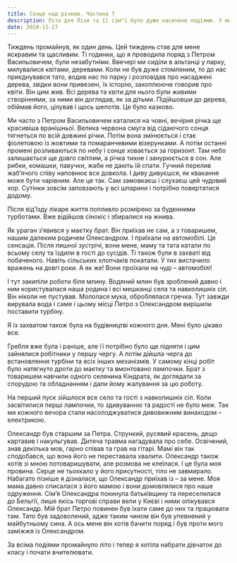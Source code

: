 ```yaml
---
title: Сонце над річкою. Частина 7
description: Літо для Лізи та її сім"ї було дуже насичене подіями. У маєтку, на час прийому хворих селян, жив лікар Петро Васильович.У кінці літа приїхав брат Петро зі своїм другом Олександром та зайнявся облаштуванням міні- електростанції.
date: 2020-11-27
---
```


Тиждень промайнув, як один день.  Цей тиждень став для мене яскравим та щасливим. Ті годинки, що я проводила поряд з Петром Васильовичем, були незабутніми. Ввечері ми сиділи в альтанці у парку, милувалися квітами, деревами. Коли не був дуже стомленим, то до нас приєднувався тато, водив нас по парку і розповідав про насаджені дерева, звідки вони привезені, їх історію, захоплююче говорив про квіти. Він цим жив. Всі дерева та квіти для нього були живими створіннями, за ними він доглядав, як за дітьми. Підійшовши до дерева, обіймав його, цілував і щось шепотів. Це було казково.

Ми часто з Петром Васильовичем каталися на човні, вечірня річка ще красивіша вранішньої. Велика червона смуга від сідаючого сонця тягнеться по всій довжині річки. Потім вона змінюється і стає фіолетовою із жовтими та помаранчевими візерунками. А потім останні промені розливаються по небу і сонце ховається за горизонт. Там небо залишається ще довго світлим, а річка тихне і занурюється в сон. Але рибки, комашки, павучки, жаби не дають їй спати. Гучний перелив жаб’ячого співу наповнює все довкола. І диву дивуєшся, як квакання може бути чарівним. Але це так. Сам замовкаєш і слухаєш цей чудовий хор. Сутінки зовсім заповзають у всі шпарини і потрібно повертатися додому.

Після від’їзду лікаря життя попливло розмірено за буденними турботами. Вже відійшов сінокіс і збиралися на жнива.

Як ураган з’явився у маєтку брат. Він приїхав не сам, а з товаришем, нашим далеким родичем Олександром. І приїхали на автомобілі. Це сенсація. Після пишної зустрічі, вони мене, маму та тата катали по всьому селу та їздили в гості до сусідів. Ті також були в захваті від побаченого. Навіть сільських хлопчаків покатали. У тих вистачило вражень на довгі роки. А як же! Вони проїхали на чуді – автомобілі!

І тут закипіли роботи біля млину. Водяний млин був зроблений давно і ним користувалася наша родина і всі мешканці села та навколишніх сіл. Він ніколи не пустував. Мололася мука, оброблялася гречка. Тут завжди вирувала вода і саме і цьому місці Петро з Олександром вирішили поставити турбіну.

Я із захватом також була на будівництві кожного дня. Мені було цікаво все.

Гребля вже була і раніше, але її потрібно було ще підняти і цим зайнялися робітники у першу чергу. А потім дійшла черга до встановлення турбіни та всіх інших механізмів. У самому кінці робіт було натягнуто дроти до маєтку та вмонтовано лампочки. Брат з товаришем навчили одного селянина Кіндрата, як доглядати за спорудою та обладнанням і дали йому жалування за цю роботу.

На перший пуск зійшлося все село та гості з навколишніх сіл. Коли засвітилися перші лампочки, то здивуванню та радості не було меж. Так ми кожного вечора стали насолоджуватися дивовижним винаходом – електрикою.

Олександр був старшим за Петра. Стрункий, русявий красень, дещо картавив і накульгував.  Дитяча травма нагадувала про себе. Освічений, знав декілька мов, гарно співав та грав на гітарі. Мамі він так сподобався, що вона його не переставала хвалити. Олександр також хотів зі мною потоваришувати, але розмова не клеїлася. І це була моя провина. Серце не тьохкало у його присутності, тіло не завмирало. Набагато пізніше я дізналася, що Олександр приїхав із – за мене. Моя мама давно списалася з його мамою і вони домовлялися про наше одруження. Сім’я Олександра  покинула батьківщину та переселилася до Бельгії, лише якісь торгові справи вели у Києві і ними опікувався Олександр. Мій брат Петро повинен був їхати саме до них та працювати там. Тато був задоволений, адже таким чином він був упевнений у майбутньому сина. А ось мене він хотів бачити поряд і був проти мого заміжжя із Олександром.

За всіма подіями промайнуло літо і тепер я хотіла набрати дівчаток до класу і почати вчителювати.

